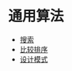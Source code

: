 # 通用算法

* [搜索](/chapters/algorithm/search.md)
* [比较排序](/chapters/algorithm/sort.md)
* [设计模式](/chapters/algorithm/design-pattern.md)